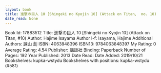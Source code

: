 ```yaml
---
layout: book
title: 進撃の巨人 10 [Shingeki no Kyojin 10] (Attack on Titan,  no. 10)
date_read: None
---
```


Book Id: 17883512
Title: 進撃の巨人 10 [Shingeki no Kyojin 10] (Attack on Titan, #10)
Author: Hajime Isayama
Author l-f: Isayama, Hajime
Additional Authors: 諫山 創
ISBN: 4063848396
ISBN13: 9784063848397
My Rating: 0
Average Rating: 4.54
Publisher: 講談社
Binding: Paperback
Number of Pages: 192
Year Published: 2013
Date Read: 
Date Added: 2019/10/21
Bookshelves: kupka-wstydu
Bookshelves with positions: kupka-wstydu (#581)

